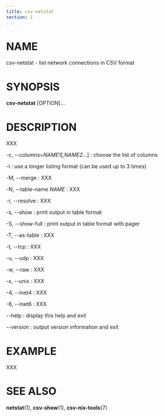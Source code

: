 ```yaml
---
title: csv-netstat
section: 1
...
```


# NAME #

csv-netstat - list network connections in CSV format

# SYNOPSIS #

**csv-netstat** [OPTION]...

# DESCRIPTION #

XXX

-c, --columns=*NAME1*[,*NAME2*...]
:   choose the list of columns

-l
:   use a longer listing format (can be used up to 3 times)

-M, --merge
:   XXX

-N, --table-name *NAME*
:   XXX

-r, --resolve
:   XXX

-s, --show
:   print output in table format

-S, --show-full
:   print output in table format with pager

-T, --as-table
:   XXX

-t, --tcp
:   XXX

-u, --udp
:   XXX

-w, --raw
:   XXX

-x, --unix
:   XXX

-4, --inet4
:   XXX

-6, --inet6
:   XXX

--help
:   display this help and exit

--version
:   output version information and exit

# EXAMPLE #

XXX

# SEE ALSO #

**netstat**(1), **csv-show**(1), **csv-nix-tools**(7)
